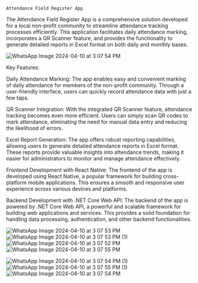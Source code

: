                                                                    Attendance Field Register App

The Attendance Field Register App is a comprehensive solution developed for a local non-profit community to streamline attendance tracking processes efficiently. This application facilitates daily attendance marking, incorporates a QR Scanner feature, and provides the functionality to generate detailed reports in Excel format on both daily and monthly bases.

![WhatsApp Image 2024-04-10 at 3 07 54 PM](https://github.com/upsu9/Student_attendence/assets/65008607/70c8fe12-adba-4f9b-affa-fcb76acb078a)

Key Features:

Daily Attendance Marking: The app enables easy and convenient marking of daily attendance for members of the non-profit community. Through a user-friendly interface, users can quickly record attendance data with just a few taps.

QR Scanner Integration: With the integrated QR Scanner feature, attendance tracking becomes even more efficient. Users can simply scan QR codes to mark attendance, eliminating the need for manual data entry and reducing the likelihood of errors.

Excel Report Generation: The app offers robust reporting capabilities, allowing users to generate detailed attendance reports in Excel format. These reports provide valuable insights into attendance trends, making it easier for administrators to monitor and manage attendance effectively.

Frontend Development with React Native: The frontend of the app is developed using React Native, a popular framework for building cross-platform mobile applications. This ensures a smooth and responsive user experience across various devices and platforms.

Backend Development with .NET Core Web API: The backend of the app is powered by .NET Core Web API, a powerful and scalable framework for building web applications and services. This provides a solid foundation for handling data processing, authentication, and other backend functionalities.

![WhatsApp Image 2024-04-10 at 3 07 53 PM](https://github.com/upsu9/Student_attendence/assets/65008607/4db3cdbb-986e-487a-84dc-6150fbe65a33)
![WhatsApp Image 2024-04-10 at 3 07 53 PM (1)](https://github.com/upsu9/Student_attendence/assets/65008607/18e21142-b774-4af0-bbff-46fca91e1762)
![WhatsApp Image 2024-04-10 at 3 07 52 PM](https://github.com/upsu9/Student_attendence/assets/65008607/2f4df3ac-7c81-4dbf-954f-9492a206cf04)
![WhatsApp Image 2024-04-10 at 3 07 55 PM](https://github.com/upsu9/Student_attendence/assets/65008607/72b1ba22-6c49-4b3c-bc63-d000075886c3)

![WhatsApp Image 2024-04-10 at 3 07 54 PM (1)](https://github.com/upsu9/Student_attendence/assets/65008607/65af9f8b-1a06-4832-9a00-dd6cd53c772f)![WhatsApp Image 2024-04-10 at 3 07 55 PM (1)](https://github.com/upsu9/Student_attendence/assets/65008607/da182792-37fe-4dc7-93d2-a3d0e0953448)
![WhatsApp Image 2024-04-10 at 3 07 54 PM](https://github.com/upsu9/Student_attendence/assets/65008607/bbabc515-d244-46bb-8d4a-688e1e653b7a)


